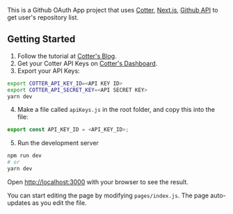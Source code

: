 This is a Github OAuth App project that uses [Cotter](https://www.cotter.app), [Next.js](https://nextjs.org/), [Github API](https://docs.github.com/en/rest) to get user's repository list.

## Getting Started

1. Follow the tutorial at [Cotter's Blog](https://blog.cotter.app/the-simplest-way-to-authorize-github-oauth-apps-with-nextjs-and-cotter/).
2. Get your Cotter API Keys on [Cotter's Dashboard](https://dev.cotter.app).
3. Export your API Keys:

```bash
export COTTER_API_KEY_ID=<API KEY ID>
export COTTER_API_SECRET_KEY=<API SECRET KEY>
yarn dev
```

4. Make a file called `apiKeys.js` in the root folder, and copy this into the file:

```js
export const API_KEY_ID = <API_KEY_ID>;
```

5. Run the development server

```bash
npm run dev
# or
yarn dev
```

Open [http://localhost:3000](http://localhost:3000) with your browser to see the result.

You can start editing the page by modifying `pages/index.js`. The page auto-updates as you edit the file.
